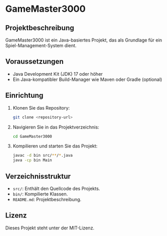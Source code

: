 # GameMaster3000

## Projektbeschreibung
GameMaster3000 ist ein Java-basiertes Projekt, das als Grundlage für ein Spiel-Management-System dient.

## Voraussetzungen
- Java Development Kit (JDK) 17 oder höher
- Ein Java-kompatibler Build-Manager wie Maven oder Gradle (optional)

## Einrichtung
1. Klonen Sie das Repository:
   ```bash
   git clone <repository-url>
   ```
2. Navigieren Sie in das Projektverzeichnis:
   ```bash
   cd GameMaster3000
   ```
3. Kompilieren und starten Sie das Projekt:
   ```bash
   javac -d bin src/**/*.java
   java -cp bin Main
   ```

## Verzeichnisstruktur
- `src/`: Enthält den Quellcode des Projekts.
- `bin/`: Kompilierte Klassen.
- `README.md`: Projektbeschreibung.

## Lizenz
Dieses Projekt steht unter der MIT-Lizenz.